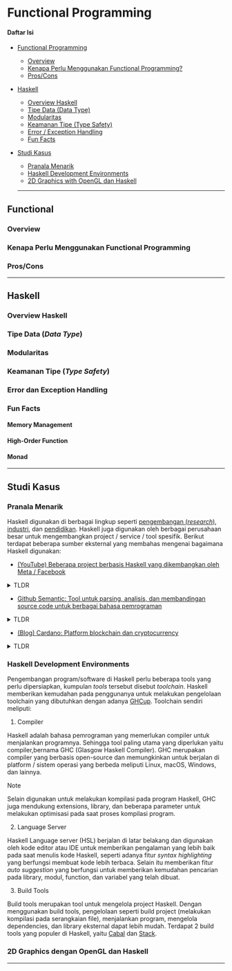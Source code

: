 # Functional Programming

#### Daftar Isi

- [Functional Programming](#functional)

  - [Overview](#overview)
  - [Kenapa Perlu Menggunakan Functional Programming?](#kenapa-perlu-menggunakan-functional-programming)
  - [Pros/Cons](#proscons)

- [Haskell](#haskell)

  - [Overview Haskell](#overview-haskell)
  - [Tipe Data (Data Type)](#tipe-data-data-type)
  - [Modularitas](#modularitas)
  - [Keamanan Tipe (Type Safety)](#tipe-data-data-type)
  - [Error / Exception Handling](#error-dan-exception-handling)
  - [Fun Facts](#fun-facts)

- [Studi Kasus](#studi-kasus)

  - [Pranala Menarik](#pranala-menarik)
  - [Haskell Development Environments](#haskell-development-environments)
  - [2D Graphics with OpenGL dan Haskell](#2d-graphics-dengan-opengl-dan-haskell)

  ***

## Functional

### Overview

### Kenapa Perlu Menggunakan Functional Programming

### Pros/Cons

---

## Haskell

### Overview Haskell

### Tipe Data (_Data Type_)

### Modularitas

### Keamanan Tipe (_Type Safety_)

### Error dan Exception Handling

### Fun Facts

#### Memory Management

#### High-Order Function

#### Monad

---

## Studi Kasus

### Pranala Menarik

Haskell digunakan di berbagai lingkup seperti [pengembangan (_research_)](https://wiki.haskell.org/Haskell_in_research),
[industri](https://wiki.haskell.org/Haskell_in_industry), dan [pendidikan](https://wiki.haskell.org/Haskell_in_education).
Haskell juga digunakan oleh berbagai perusahaan besar untuk mengembangkan project
/ service / tool spesifik. Berikut terdapat beberapa sumber eksternal yang membahas
mengenai bagaimana Haskell digunakan:

- [(YouTube) Beberapa project berbasis Haskell yang dikembangkan oleh Meta / Facebook](https://youtu.be/10gSoVZ5yXY?si=G9Avy3wBKAUT_4Lp)

<details>
  <summary>TLDR</summary>

Facebook menggunakan Haskell untuk membuat sistem pendeteksi penyalahgunaan
seperti spam, akun palsu, dan penipuan bernama Sigma. Sigma merupakan sistem
yang krusial dan digunakan dalam produksi skala besar (hampir 1 juta request
per detik).

Alasan Facebook menggunakan Haskell adalah untuk mengimplementasikan konsep
bernama [dependent type](https://stackoverflow.com/questions/9338709/what-is-dependent-typing),
yaitu sebuah tipe yang pendefinisiannya tergantung suatu nilai. Hal ini karena
Haskell mendukung [static type](#tipe-data-data-type).

Selain itu, penulisan kode dengan bahasa lain lebih sering terjadi bug seperti
infinite loop, seringkali menerima kesalahan tulisan pada input, dan sebagainya
ketimbang menggunakan Haskell.

</details>

- [Github Semantic: Tool untuk parsing, analisis, dan membandingan source code untuk berbagai bahasa pemrograman](https://github.com/github/semantic/blob/main/docs/why-haskell.md)

<details>
  <summary>TLDR</summary>

Github Semantic menggunakan Haskell karena fiturnya memungkinkan untuk
mengekspresikan struktur data dan algoritmanya secara ringkas, benar,
dan elegan. Haskell juga memberikan kemudahan dalam merepresentasikan
aljabar di dalam sintaks bahasa pemrograman.

</details>

- [(Blog) Cardano: Platform blockchain dan cryptocurrency](https://forkast.news/video-audio/watch-charles-hoskinson-co-founder-of-ethereum-and-iohk-on-why-cardano-is-a-better-platform-part-i-2-2/)

<details>
  <summary>TLDR</summary>

Alasan Cardano mengadopsi Haskell untuk implementasinya yaitu karena Haskell lebih
menjamin ketepatan / keakuratan (high-assurance). Haskell menurunkan konsep dari
[Functional Programming](#overview), yaitu sebuah variabel yang stateless atau mutable.
Selain itu fungsi yang didefinisikan tidak memiliki side-effect yang berimbas pada
bug.

</details>

### Haskell Development Environments

Pengembangan program/software di Haskell perlu beberapa tools yang perlu dipersiapkan,
kumpulan _tools_ tersebut disebut _toolchain_. Haskell memberikan kemudahan pada
penggunanya untuk melakukan pengelolaan toolchain yang dibutuhkan dengan adanya [GHCup](ttps://www.haskell.org/ghcup/#).
Toolchain sendiri meliputi:

1. Compiler

Haskell adalah bahasa pemrograman yang memerlukan compiler untuk menjalankan programnya.
Sehingga tool paling utama yang diperlukan yaitu compiler,bernama GHC (Glasgow Haskell
Compiler). GHC merupakan compiler yang berbasis open-source dan memungkinkan untuk
berjalan di platform / sistem operasi yang berbeda meliputi Linux, macOS, Windows,
dan lainnya.

> [!NOTE]
> Selain digunakan untuk melakukan kompilasi pada program Haskell, GHC juga mendukung
> extensions, library, dan beberapa parameter untuk melakukan optimisasi pada saat
> proses kompilasi program.

2. Language Server

Haskell Language server (HSL) berjalan di latar belakang dan digunakan oleh kode
editor atau IDE untuk memberikan pengalaman yang lebih baik pada saat menulis kode
Haskell, seperti adanya fitur _syntax highlighting_ yang berfungsi membuat kode lebih
terbaca. Selain itu memberikan fitur _auto suggestion_ yang berfungsi untuk memberikan
kemudahan pencarian pada library, modul, function, dan variabel yang telah dibuat.

3. Build Tools

Build tools merupakan tool untuk mengelola project Haskell. Dengan menggunakan
build tools, pengelolaan seperti build project (melakukan kompilasi pada serangkaian
file), menjalankan program, mengelola dependencies, dan library eksternal dapat lebih
mudah. Terdapat 2 build tools yang populer di Haskell, yaitu [Cabal](https://www.haskell.org/cabal/)
dan [Stack](https://docs.haskellstack.org/en/stable/).

### 2D Graphics dengan OpenGL dan Haskell

---
